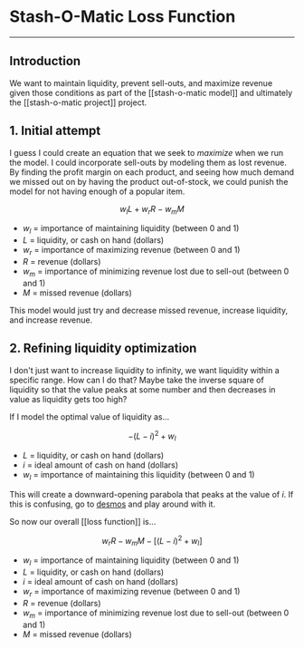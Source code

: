 # Stash-O-Matic Loss Function
---
## Introduction
We want to maintain liquidity, prevent sell-outs, and maximize revenue given those conditions as part of the [[stash-o-matic model]] and ultimately the [[stash-o-matic project]] project. 

## 1. Initial attempt
I guess I could create an equation that we seek to *maximize* when we run the model. I could incorporate sell-outs by modeling them as lost revenue. By finding the profit margin on each product, and seeing how much demand we missed out on by having the product out-of-stock, we could punish the model for not having enough of a popular item.

$$
w_lL+w_rR-w_mM
$$

- $w_l$ = importance of maintaining liquidity (between 0 and 1)
- $L$ = liquidity, or cash on hand (dollars)
- $w_r$ = importance of maximizing revenue (between 0 and 1)
- $R$ = revenue (dollars)
- $w_m$ = importance of minimizing revenue lost due to sell-out (between 0 and 1)
- $M$ = missed revenue (dollars)

This model would just try and decrease missed revenue, increase liquidity, and increase revenue. 

## 2. Refining liquidity optimization
I don't just want to increase liquidity to infinity, we want liquidity within a specific range. How can I do that? Maybe take the inverse square of liquidity so that the value peaks at some number and then decreases in value as liquidity gets too high?

If I model the optimal value of liquidity as...

$$
-(L-i)^2+w_l
$$

- $L$ = liquidity, or cash on hand (dollars)
- $i$ = ideal amount of cash on hand (dollars)
- $w_l$ = importance of maintaining this liquidity (between 0 and 1)

This will create a downward-opening parabola that peaks at the value of $i$. If this is confusing, go to [desmos](https://www.desmos.com/calculator/ubkht6qz91) and play around with it. 

So now our overall [[loss function]] is...

$$
w_rR-w_mM-[(L-i)^2+w_l]
$$

- $w_l$ = importance of maintaining liquidity (between 0 and 1)
- $L$ = liquidity, or cash on hand (dollars)
- $i$ = ideal amount of cash on hand (dollars)
- $w_r$ = importance of maximizing revenue (between 0 and 1)
- $R$ = revenue (dollars)
- $w_m$ = importance of minimizing revenue lost due to sell-out (between 0 and 1)
- $M$ = missed revenue (dollars)